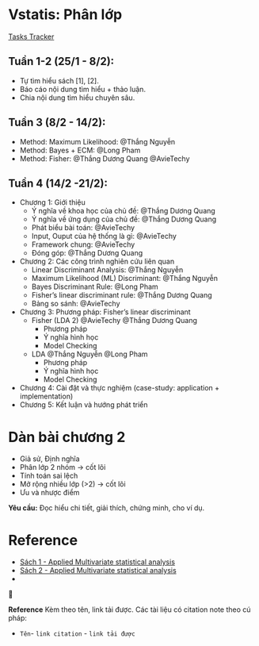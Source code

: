 # Vstatis: Phân lớp

[Tasks Tracker](https://www.notion.so/1952fccbe31280acbb45c7aab309ae98?pvs=21)

## Tuần 1-2 (25/1 - 8/2):

- Tự tìm hiểu sách [1], [2].
- Báo cáo nội dung tìm hiểu + thảo luận.
- Chia nội dung tìm hiểu chuyên sâu.

## Tuần 3 (8/2 - 14/2):

- Method: Maximum Likelihood: @Thắng Nguyễn
- Method: Bayes + ECM: @Long Pham
- Method: Fisher: @Thắng Dương Quang @AvieTechy

## Tuần 4 (14/2 -21/2):

- Chương 1: Giới thiệu
    - Ý nghĩa về khoa học của chủ đề: @Thắng Dương Quang
    - Ý nghĩa về ứng dụng của chủ đề: @Thắng Dương Quang
    - Phát biểu bài toán: @AvieTechy
    - Input, Ouput của hệ thống là gì: @AvieTechy
    - Framework chung: @AvieTechy
    - Đóng góp: @Thắng Dương Quang
- Chương 2: Các công trình nghiên cứu liên quan
    - Linear Discriminant Analysis: @Thắng Nguyễn
    - Maximum Likelihood (ML) Discriminant: @Thắng Nguyễn
    - Bayes Discriminant Rule: @Long Pham
    - Fisher’s linear discriminant rule: @Thắng Dương Quang
    - Bảng so sánh: @AvieTechy
- Chương 3: Phương pháp: Fisher’s linear discriminant
    - Fisher (LDA 2) @AvieTechy @Thắng Dương Quang
        - Phương pháp
        - Ý nghĩa hình học
        - Model Checking
    - LDA @Thắng Nguyễn @Long Pham
        - Phương pháp
        - Ý nghĩa hình học
        - Model Checking
- Chương 4: Cài đặt và thực nghiệm (case-study: application + implementation)
- Chương 5: Kết luận và hướng phát triển

# Dàn bài chương 2

- Giả sử, Định nghĩa
- Phân lớp 2 nhóm → cốt lõi
- Tính toán sai lệch
- Mở rộng nhiều lớp (>2) → cốt lõi
- Ưu và nhược điểm

**Yêu cầu:** Đọc hiểu chi tiết, giải thích, chứng minh, cho ví dụ. 

# Reference

- [Sách 1 - Applied Multivariate statistical analysis](https://drive.google.com/file/d/1Xqjugr9Xt7MfTnVo3ez6dPCUZHAMZZCd/view?usp=drive_link)
- [Sách 2 - Applied Multivariate statistical analysis](https://drive.google.com/file/d/1kGtquBPw4umsqEpeBLWWoiLO4enjY2hM/view?usp=drive_link)
- 

<aside>
📌

**Reference**
Kèm theo tên, link tải được. Các tài liệu có citation note theo cú pháp:

- `Tên`- `link citation` - `link tải được`
</aside>